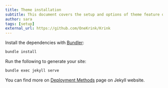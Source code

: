 ```yaml
---
title: Theme installation
subtitle: This document covers the setup and options of theme feature described in the doc title
author: sara
tags: [setup]
external_url: https://github.com/OneKrink/Krink
---
```


Install the dependencies with [Bundler](http://bundler.io/):

```bash
bundle install
```

Run the following to generate your site:
```bash
bundle exec jekyll serve
```

You can find more on [Deployment Methods](https://jekyllrb.com/docs/deployment-methods/) page on Jekyll website.
